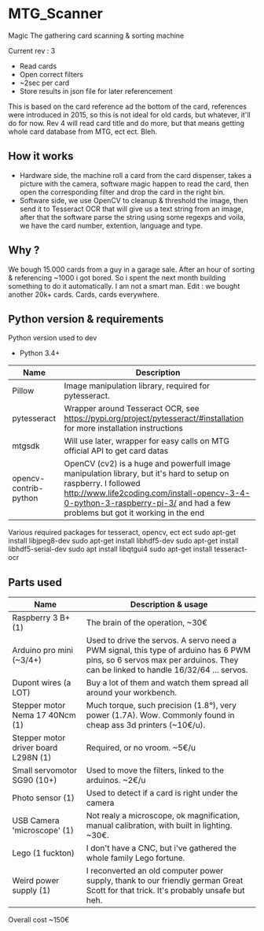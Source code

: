 # MTG_Scanner
Magic The gathering card scanning & sorting machine

Current rev : 3
 - Read cards
 - Open correct filters
 - ~2sec per card
 - Store results in json file for later referencement
 
This is based on the card reference ad the bottom of the card, references were introduced in 2015, so this is not ideal for old cards, but whatever, it'll do for now.
Rev 4 will read card title and do more, but that means getting whole card database from MTG, ect ect. Bleh.

## How it works
  - Hardware side, the machine roll a card from the card dispenser, takes a picture with the camera, software magic happen to read the card, then open the corresponding filter and drop the card in the right bin.
  - Software side, we use OpenCV to cleanup & threshold the image, then send it to Tesseract OCR that will give us a text string from an image, after that the software parse the string using some regexps and voila, we have the card number, extention, language and type.
  
## Why ?
  We bough 15.000 cards from a guy in a garage sale. After an hour of sorting & referencing ~1000 i got bored. So i spent the next month building something to do it automatically. I am not a smart man.
  Edit : we bought another 20k+ cards. Cards, cards everywhere.
  
## Python version & requirements
  Python version used to dev
  - Python 3.4+
  
| Name  | Description |
| ------------- | ------------- |
| Pillow  | Image manipulation library, required for pytesseract.   |
| pytesseract  | Wrapper around Tesseract OCR, see https://pypi.org/project/pytesseract/#installation for more installation instructions |
| mtgsdk  | Will use later, wrapper for easy calls on MTG official API to get card datas  |
| opencv-contrib-python | OpenCV (cv2) is a huge and powerfull image manipulation library, but it's hard to setup on raspberry. I followed http://www.life2coding.com/install-opencv-3-4-0-python-3-raspberry-pi-3/ and had a few problems but got it working in the end  |

Various required packages for tesseract, opencv, ect ect
sudo apt-get install libjpeg8-dev
sudo apt-get install libhdf5-dev
sudo apt-get install libhdf5-serial-dev
sudo apt install libqtgui4
sudo apt-get install tesseract-ocr

## Parts used

| Name | Description & usage |
| ------------- | ------------- |
| Raspberry 3 B+ (1) | The brain of the operation, ~30€ |
| Arduino pro mini (~3/4+) | Used to drive the servos. A servo need a PWM signal, this type of arduino has 6 PWM pins, so 6 servos max per arduinos. They can be linked to handle 16/32/64 ... servos. |
| Dupont wires (a LOT) | Buy a lot of them and watch them spread all around your workbench. |
| Stepper motor Nema 17 40Ncm (1) | Much torque, such precision (1.8°), very power (1.7A). Wow. Commonly found in cheap ass 3d printers (~10€/u). |
| Stepper motor driver board L298N (1) | Required, or no vroom. ~5€/u |
| Small servomotor SG90 (10+) | Used to move the filters, linked to the arduinos. ~2€/u |
| Photo sensor (1) | Used to detect if a card is right under the camera |
| USB Camera 'microscope' (1) | Not realy a microscope, ok magnification, manual calibration, with built in lighting. ~30€. |
| Lego (1 fuckton) | I don't have a CNC, but i've gathered the whole family Lego fortune. |
| Weird power supply (1) | I reconverted an old computer power supply, thank to our friendly german Great Scott for that trick. It's probably unsafe but heh. |

Overall cost ~150€

